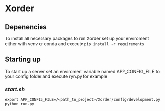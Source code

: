 # Xorder

## Depenencies
To install all necessary packages to run Xorder set up your enviroment either with venv or conda and execute `pip install -r requirements`

## Starting up
To start up a server set an enviroment variable named APP_CONFIG_FILE to your config folder and execute ryn.py for example
### *start.sh*
    export APP_CONFIG_FILE=/<path_to_project>/Xorder/config/development.py
    python run.py